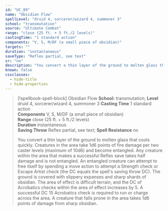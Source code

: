 ```yaml
---
id: "UC_89"
name: "Obsidian Flow"
spellLevel: "druid 4, sorcerer/wizard 4, summoner 3"
school: "transmutation"
source: "Ultimate Combat"
range: "close (25 ft. + 5 ft./2 levels)"
castingTime: "1 standard action"
components: "V, S, M/DF (a small piece of obsidian)"
targets: ""
duration: "instantaneous"
saveType: "Reflex partial, see text"
sr: "no"
description: "You convert a thin layer of the ground to molten glass that cools quickly. Creatures in the area take 1d6 points of fire damage per two caster levels (maximum of 10d6) and become entangled. Any creature within the area that makes a successful Reflex save takes half damage and is not entangled. An entangled creature can attempt to free itself by spending a move action to attempt a Strength check or Escape Artist check (the DC equals the spell's saving throw DC).  The ground is covered with slippery expanses and sharp shards of obsidian. The area of effect is difficult terrain, and the DC of Acrobatics checks within the area of effect increases by 5. A successful DC 15 Acrobatics check is required to run or charge across the area. A creature that falls prone in the area takes 1d6 points of damage from sharp obsidian."
known: false
cssclasses:
  - hide-title
  - hide-properties
---
```


> [!spellbook-spell-block] Obsidian Flow
> **School:** transmutation; **Level** druid 4, sorcerer/wizard 4, summoner 3
> **Casting Time** 1 standard action  
> **Components** V, S, M/DF (a small piece of obsidian)  
> **Range** close (25 ft. + 5 ft./2 levels)  
> **Duration** instantaneous  
> **Saving Throw** Reflex partial, see text; **Spell Resistance** no
> 
> You convert a thin layer of the ground to molten glass that cools quickly. Creatures in the area take 1d6 points of fire damage per two caster levels (maximum of 10d6) and become entangled. Any creature within the area that makes a successful Reflex save takes half damage and is not entangled. An entangled creature can attempt to free itself by spending a move action to attempt a Strength check or Escape Artist check (the DC equals the spell's saving throw DC).  The ground is covered with slippery expanses and sharp shards of obsidian. The area of effect is difficult terrain, and the DC of Acrobatics checks within the area of effect increases by 5. A successful DC 15 Acrobatics check is required to run or charge across the area. A creature that falls prone in the area takes 1d6 points of damage from sharp obsidian.